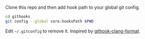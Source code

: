 Clone this repo and then add hook path to your global git config.

```bash
cd githooks
git config --global core.hooksPath $PWD
```

Edit ```~/.gitconfig``` to remove it. Inspired by [githook-clang-format](https://github.com/andrewseidl/githook-clang-format).
